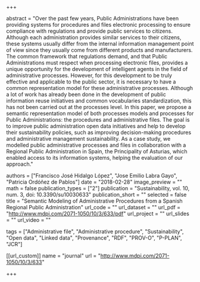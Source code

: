 +++

abstract = "Over the past few years, Public Administrations have been providing systems for procedures and files electronic processing to ensure compliance with regulations and provide public services to citizens. Although each administration provides similar services to their citizens, these systems usually differ from the internal information management point of view since they usually come from different products and manufacturers. The common framework that regulations demand, and that Public Administrations must respect when processing electronic files, provides a unique opportunity for the development of intelligent agents in the field of administrative processes. However, for this development to be truly effective and applicable to the public sector, it is necessary to have a common representation model for these administrative processes. Although a lot of work has already been done in the development of public information reuse initiatives and common vocabularies standardization, this has not been carried out at the processes level. In this paper, we propose a semantic representation model of both processes models and processes for Public Administrations: the procedures and administrative files. The goal is to improve public administration open data initiatives and help to develop their sustainability policies, such as improving decision-making procedures and administrative management sustainability. As a case study, we modelled public administrative processes and files in collaboration with a Regional Public Administration in Spain, the Principality of Asturias, which enabled access to its information systems, helping the evaluation of our approach."

authors = ["Francisco José Hidalgo López", "Jose Emilio Labra Gayo", "Patricia Ordóñez de Pablos"]
date = "2018-02-28"
image_preview = ""
math = false
publication_types = ["2"]
publication = "Sustainability, vol. 10, num. 3, doi: 10.3390/su10030633"
publication_short = ""
selected = false
title = "Semantic Modeling of Administrative Procedures from a Spanish Regional Public Administration"
url_code = ""
url_dataset = ""
url_pdf = "http://www.mdpi.com/2071-1050/10/3/633/pdf"
url_project = ""
url_slides = ""
url_video = ""

tags = ["Administrative file", "Administrative procedure", "Sustainability", "Open data", "Linked data", "Provenance", "RDF", "PROV-O", "P-PLAN", "JCR"]

[[url_custom]]
name = "journal"
url = "http://www.mdpi.com/2071-1050/10/3/633"

+++